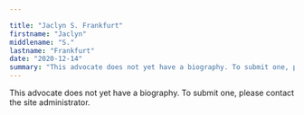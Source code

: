 ```yaml
---

title: "Jaclyn S. Frankfurt"
firstname: "Jaclyn"
middlename: "S."
lastname: "Frankfurt"
date: "2020-12-14"
summary: "This advocate does not yet have a biography. To submit one, please contact the site administrator."
---
```

This advocate does not yet have a biography. To submit one, please contact the site administrator.

